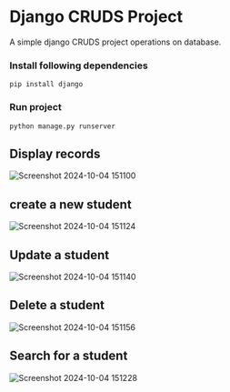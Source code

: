 # Django CRUDS Project
A simple django CRUDS project operations on database.

### Install following dependencies

```
pip install django
```

### Run project
```
python manage.py runserver
```


## Display records
![Screenshot 2024-10-04 151100](https://github.com/user-attachments/assets/78efbf6f-b8b8-420d-8e96-81e046dc0aae)


## create a new student 
![Screenshot 2024-10-04 151124](https://github.com/user-attachments/assets/7803664f-cac8-4d6d-b971-018152363cfc)


## Update a student
![Screenshot 2024-10-04 151140](https://github.com/user-attachments/assets/686835b2-34f2-475b-99d1-7d202d48e435)

## Delete a student
![Screenshot 2024-10-04 151156](https://github.com/user-attachments/assets/6bcbac2b-5975-4475-a4dd-1a8ba91ab0e1)

## Search for a student
![Screenshot 2024-10-04 151228](https://github.com/user-attachments/assets/ee381773-563d-4486-ba87-4591a24b7ab7)
